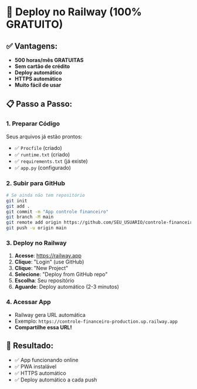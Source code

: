 # 🚀 Deploy no Railway (100% GRATUITO)

## ✅ Vantagens:
- **500 horas/mês GRATUITAS**
- **Sem cartão de crédito**
- **Deploy automático**
- **HTTPS automático**
- **Muito fácil de usar**

## 📋 Passo a Passo:

### 1. Preparar Código
Seus arquivos já estão prontos:
- ✅ `Procfile` (criado)
- ✅ `runtime.txt` (criado)
- ✅ `requirements.txt` (já existe)
- ✅ `app.py` (configurado)

### 2. Subir para GitHub
```bash
# Se ainda não tem repositório
git init
git add .
git commit -m "App controle financeiro"
git branch -M main
git remote add origin https://github.com/SEU_USUARIO/controle-financeiro.git
git push -u origin main
```

### 3. Deploy no Railway
1. **Acesse**: https://railway.app
2. **Clique**: "Login" (use GitHub)
3. **Clique**: "New Project"
4. **Selecione**: "Deploy from GitHub repo"
5. **Escolha**: Seu repositório
6. **Aguarde**: Deploy automático (2-3 minutos)

### 4. Acessar App
- Railway gera URL automática
- Exemplo: `https://controle-financeiro-production.up.railway.app`
- **Compartilhe essa URL!**

## 🎯 Resultado:
- ✅ App funcionando online
- ✅ PWA instalável
- ✅ HTTPS automático
- ✅ Deploy automático a cada push
